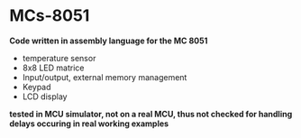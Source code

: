 # MCs-8051
**Code written in assembly language for the MC 8051**
* temperature sensor
* 8x8 LED matrice
* Input/output, external memory management
* Keypad
* LCD display

**tested in MCU simulator, not on a real MCU, thus not checked for handling delays occuring in real working examples**
